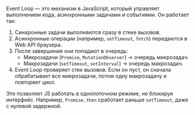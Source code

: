 
Event Loop — это механизм в JavaScript, который управляет выполнением кода, асинхронными задачами и событиями. Он работает так:  
1. Синхронные задачи выполняются сразу в стеке вызовов.  
2. Асинхронные операции (например, `setTimeout`, `fetch`) передаются в Web API браузера.  
3. После завершения они попадают в очередь:  
   - Микрозадачи (`Promise`, `MutationObserver`) → очередь микрозадач.  
   - Макрозадачи (`setTimeout`, `setInterval`) → очередь макрозадач.  
4. Event Loop проверяет стек вызовов. Если он пуст, он сначала обрабатывает все микрозадачи, потом одну макрозадачу и повторяет цикл.  

Это позволяет JS работать в однопоточном режиме, не блокируя интерфейс. Например, `Promise.then` сработает раньше `setTimeout`, даже с нулевой задержкой.